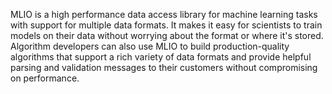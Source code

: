 MLIO is a high performance data access library for machine learning tasks with support for multiple data formats. It makes it easy for scientists to train models on their data without worrying about the format or where it's stored. Algorithm developers can also use MLIO to build production-quality algorithms that support a rich variety of data formats and provide helpful parsing and validation messages to their customers without compromising on performance.
